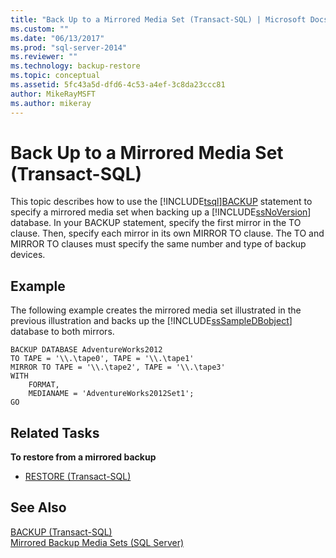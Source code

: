 ```yaml
---
title: "Back Up to a Mirrored Media Set (Transact-SQL) | Microsoft Docs"
ms.custom: ""
ms.date: "06/13/2017"
ms.prod: "sql-server-2014"
ms.reviewer: ""
ms.technology: backup-restore
ms.topic: conceptual
ms.assetid: 5fc43a5d-dfd6-4c53-a4ef-3c8da23ccc81
author: MikeRayMSFT
ms.author: mikeray
---
```

# Back Up to a Mirrored Media Set (Transact-SQL)
  This topic describes how to use the [!INCLUDE[tsql](../../includes/tsql-md.md)][BACKUP](/sql/t-sql/statements/backup-transact-sql) statement to specify a mirrored media set when backing up a [!INCLUDE[ssNoVersion](../../includes/ssnoversion-md.md)] database. In your BACKUP statement, specify the first mirror in the TO clause. Then, specify each mirror in its own MIRROR TO clause. The TO and MIRROR TO clauses must specify the same number and type of backup devices.  
  
## Example  
 The following example creates the mirrored media set illustrated in the previous illustration and backs up the [!INCLUDE[ssSampleDBobject](../../includes/sssampledbobject-md.md)] database to both mirrors.  
  
```  
BACKUP DATABASE AdventureWorks2012  
TO TAPE = '\\.\tape0', TAPE = '\\.\tape1'  
MIRROR TO TAPE = '\\.\tape2', TAPE = '\\.\tape3'  
WITH  
    FORMAT,  
    MEDIANAME = 'AdventureWorks2012Set1';  
GO  
```  
  
## Related Tasks  
 **To restore from a mirrored backup**  
  
-   [RESTORE &#40;Transact-SQL&#41;](/sql/t-sql/statements/restore-statements-transact-sql)  
  
## See Also  
 [BACKUP &#40;Transact-SQL&#41;](/sql/t-sql/statements/backup-transact-sql)   
 [Mirrored Backup Media Sets &#40;SQL Server&#41;](mirrored-backup-media-sets-sql-server.md)  
  
  

